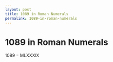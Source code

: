 ```yaml
---
layout: post
title: 1089 in Roman Numerals
permalink: 1089-in-roman-numerals
---
```


# 1089 in Roman Numerals

1089 = MLXXXIX

